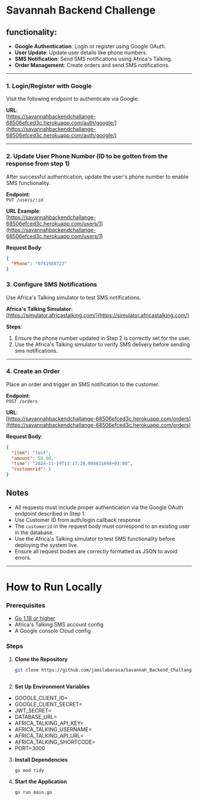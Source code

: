# Savannah Backend Challenge

## functionality:

- **Google Authentication**: Login or register using Google OAuth.  
- **User Update**: Update user details like phone numbers.  
- **SMS Notification**: Send SMS notifications using Africa's Talking.  
- **Order Management**: Create orders and send SMS notifications.

---

### 1. Login/Register with Google

Visit the following endpoint to authenticate via Google:  

**URL**:  
[https://savannahbackendchallange-68506efced3c.herokuapp.com/auth/google/](https://savannahbackendchallange-68506efced3c.herokuapp.com/auth/google/)

---

### 2. Update User Phone Number (ID to be gotten from the response from step 1)

After successful authentication, update the user's phone number to enable SMS functionality.  

**Endpoint**:  
`PUT /users/:id`

**URL Example**:  
[https://savannahbackendchallange-68506efced3c.herokuapp.com/users/1](https://savannahbackendchallange-68506efced3c.herokuapp.com/users/1)

**Request Body**:  
```json
{
  "Phone": "0741988723"
}
```


### 3. Configure SMS Notifications

Use Africa's Talking simulator to test SMS notifications.

**Africa's Talking Simulator**:  
[https://simulator.africastalking.com/](https://simulator.africastalking.com/)

**Steps**:  
1. Ensure the phone number updated in Step 2 is correctly set for the user.  
2. Use the Africa's Talking simulator to verify SMS delivery before sending sms notifications.  

---

### 4. Create an Order

Place an order and trigger an SMS notification to the customer.

**Endpoint**:  
`POST /orders`

**URL**:  
[https://savannahbackendchallange-68506efced3c.herokuapp.com/orders](https://savannahbackendchallange-68506efced3c.herokuapp.com/orders)

**Request Body**:  
```json
{
  "item": "test",
  "amount": 50.00,
  "time": "2024-11-19T13:17:28.004831698+03:00",
  "customerid": 1
}
```


## Notes                                      
- All requests must include proper authentication via the Google OAuth endpoint described in Step 1.  
- Use Customer ID from auth/login callback response
- The `customerid` in the request body must correspond to an existing user in the database.  
- Use the Africa's Talking simulator to test SMS functionality before deploying the system live.  
- Ensure all request bodies are correctly formatted as JSON to avoid errors.  

---

# How to Run Locally

### Prerequisites

- [Go 1.18 or higher](https://go.dev/dl/) 
- Africa's Talking SMS account config  
- A Google console Cloud config

### Steps

1. **Clone the Repository**  
   ```bash
   git clone https://github.com/jamilabarasa/Savannah_Backend_Challange.git



2. **Set Up Environment Variables**
- GOOGLE_CLIENT_ID=
- GOOGLE_CLIENT_SECRET=
- JWT_SECRET=
- DATABASE_URL=
- AFRICA_TALKING_API_KEY=
- AFRICA_TALKING_USERNAME=
- AFRICA_TALKING_API_URL=
- AFRICA_TALKING_SHORTCODE=
- PORT=3000

3. **Install Dependencies**
   ```bash
   go mod tidy
   
4. **Start the Application**
   ```bash
   go run main.go
